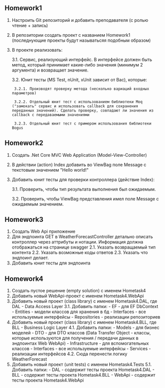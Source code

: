 ## Homework1
 1. Настроить Git репозиторий и добавить преподавателя (с ролью чтение + запись)
2. В репозитории создать проект с названием Homework1 (последнующие проекты будут называтьсяя подобным образом)
3. В проекте реализовать:
   
   3.1. Сервис, реализующий интерфейс. В интерфейсе должен быть метод, который принимает какие-либо значения (минимум 2 аргумента) и возвращает значение.
    
    3.2. Юнит тесты (MS Test, nUnit, xUnit зависит от Вас), которые:
        
        3.2.1. Производят проверку метода (несколько вариаций входных параметров)
        
        3.2.2. Отдельный юнит тест с использованием библиотеки Moq ("замокать" сервис и использовать callback для сохранения переданных значений). Сделать проверку, совпадают ли значения из callback с передаваемыми значениями
        
        3.2.3. Отдельный юнит тест с примером использования библиотеки Bogus
## Homework2
1. Создать .Net Core MVC Web Application (Model-View-Controller)
2. В действии (action) Index добавить во ViewBag поле Message с текстовым значением "Hello world!"
3. Добавить юнит тесты для проверки контроллера (действие Index):
   
   3.1. Проверить, чтобы тип результата выполнения был ожидаемым.
    
    3.2. Проверить, чтобы ViewBag представления имел поле Message с ожидаемым значением.

## Homework3
1. Создать Web Api приложение
2. Для эндпоинта GET в WeatherForecastController детально описать контроллер через аттрибуты и нотации. Информация должна отображаться на странице swagger
    2.1. Указать возвращаемый тип контента
    2.2. Указать возможные коды ответов
    2.3. Указать что эндпоинт делает.
3. Добавить юнит тесты для эндпоинта

## Homework4
1. Создать пустое решение (empty solution) с именем Hometask4
2. Добавить новый WebApi-проект с именем Hometask4.WebApi
3. Добавить новый проект (class library) с именем Hometask4.DAL, где DAL - Data Access Layer
    3.1. Добавить папки:
        - EF - для EF DbContext
        - Entities - модели классов для хранения в бд
        - Interfaces - все используемые интерфейсы
        - Repositories - реализации репозиториев
4. Добавить новый проект (class library) с именем Hometask4.BLL, где BLL - Business Logic Layer
    4.1. Добавить папки:
        - Models - для бизнес моделей
        - DTO - для DTO классов (Data Transfer Object - классы, которые используются для получения / передачи данных в эндпоинтах Web WebApi)
        - Infrastructure - для вспомогательных классов
        - Interfaces - все используемые интерфейсы
        - Services - реализации интерфейсов
    4.2. Сюда перенести логику WeatherForecast
5. Добавить новый проект (unit tests) с именем Hometask4.Tests
    5.1. Добавить папки:
        - DAL - содержит тесты проекта Hometask4.DAL
        - BLL - содержит тесты проекта Hometask4.BLL
        - WebApi - содержит тесты проекта Hometask4.WebApi
